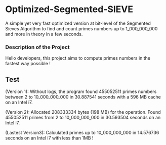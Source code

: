 # Optimized-Segmented-SIEVE
A simple yet very fast optimized version at bit-level of the Segmented Sieves Algorithm to find and count primes numbers up to 1_000_000_000 and more in theory in a few seconds.

### Description of the Project

Hello developers, this project aims to compute primes numbers in the fastest way possible !

## Test
(Version 1): Without logs, the program found 455052511 primes numbers between 2 to 10_000_000_000 in 30.887541 seconds with a 596 MB cache on an Intel i7.

(Version 2): Allocated 208333334 bytes (198 MB) for the operation. Found 455052511 primes from 2 to 10_000_000_000 in 30.593504 seconds on an Intel i7.

(Lastest Version3): Calculated primes up to 10_000_000_000 in 14.576736 seconds on an Intel i7 with less than 1MB !
